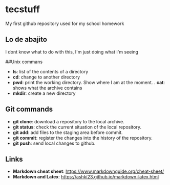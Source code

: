 # tecstuff
My first github repository used for my school homework

## Lo de abajito

I dont know what to do with this, I'm just doing what I'm seeing

##Unix commans 

- **ls**: list of the contents of a directory
- **cd**: change to another directory 
- **pwd**: print the working directory. Show where I am at the moment.
. **cat**: shows what the archive contains
- **mkdir**: create a new directory

## Git commands
- **git clone**: download a repository to the local archive.
- **git status**: check the current situation of the local repository.
- **git add**: add files to the staging area before commit.
- **git commit**: register the changes into the history of the repository.
- **git push**: send local changes to github.

## Links
- **Markdown cheat sheet**: https://www.markdownguide.org/cheat-sheet/
- **Markdown and Latex**: https://ashki23.github.io/markdown-latex.html
